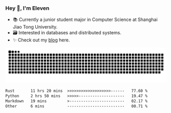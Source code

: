 ### Hey 👋, I'm Eleven

- 📚 Currently a junior student major in Computer Science at Shanghai Jiao Tong University.
- 🗃️ Interested in databases and distributed systems.
- ✨ Check out my [blog](https://blog.eleven.wiki) here.

![github contribution grid snake animation](https://raw.githubusercontent.com/El-even-11/El-even-11/output/github-contribution-grid-snake.svg)

<!--START_SECTION:waka-->

```text
Rust       11 hrs 20 mins  >>>>>>>>>>>>>>>>>>>------   77.60 %
Python     2 hrs 50 mins   >>>>>--------------------   19.47 %
Markdown   19 mins         >------------------------   02.17 %
Other      6 mins          -------------------------   00.71 %
```

<!--END_SECTION:waka-->
